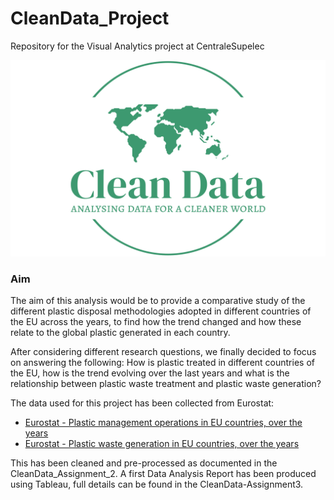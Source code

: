 # CleanData_Project
Repository for the Visual Analytics project at CentraleSupelec


![alt text](https://github.com/Davide0295/CleanData_Project/blob/main/CleanDataLogo.png?raw=true)

### Aim
The aim of this analysis would be to provide a comparative study of the different plastic
disposal methodologies adopted in different countries of the EU across the years, to find how the
trend changed and how these relate to the global plastic generated in each country.

After considering different research questions, we finally decided to focus on answering the following: How is plastic treated in different countries of the EU, how is the trend evolving over the last years and what is the relationship between plastic waste treatment and plastic waste generation?

The data used for this project has been collected from Eurostat:
* [ Eurostat - Plastic management operations in EU countries, over the years](https://ec.europa.eu/eurostat/databrowser/view/ENV_WASTRT__custom_3487128/default/table?lang=en)
* [ Eurostat - Plastic waste generation in EU countries, over the years](https://ec.europa.eu/eurostat/databrowser/view/ENV_WASGEN/default/table?lang=en&category=env.env_was.env_wasgt)

This has been cleaned and pre-processed as documented in the CleanData_Assignment_2.
A first Data Analysis Report has been produced using Tableau, full details can be found in the CleanData-Assignment3.
